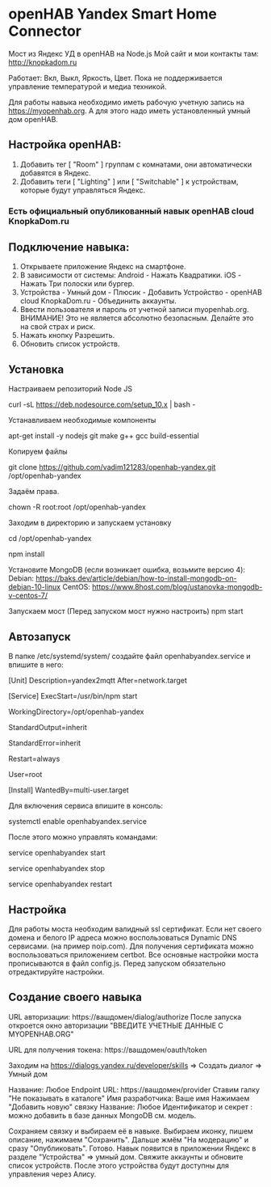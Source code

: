 # openHAB Yandex Smart Home Connector

Мост из Яндекс УД в openHAB на Node.js
Мой сайт и мои контакты там: http://knopkadom.ru

Работает: Вкл, Выкл, Яркость, Цвет.
Пока не поддерживается управление температурой и медиа техникой.

Для работы навыка необходимо иметь рабочую учетную запись на https://myopenhab.org. А для этого надо иметь установленный умный дом openHAB.

## Настройка openHAB:

1. Добавить тег [ "Room" ] группам с комнатами, они автоматически добавятся в Яндекс.
2. Добавить теги [ "Lighting" ] или [ "Switchable" ] к устройствам, которые будут управляться Яндекс.

### Есть официальный опубликованный навык openHAB cloud KnopkaDom.ru

## Подключение навыка:

1. Открываете приложение Яндекс на смартфоне.
2. В зависимости от системы: Android - Нажать Квадратики. iOS - Нажать Три полоски или бургер.
3. Устройства - Умный дом - Плюсик - Добавить Устройство - openHAB cloud KnopkaDom.ru - Объединить аккаунты.
4. Ввести пользователя и пароль от учетной записи myopenhab.org. ВНИМАНИЕ! Это не является абсолютно безопасным. Делайте это на свой страх и риск.
5. Нажать кнопку Разрешить.
6. Обновить список устройств.

## Установка

Настраиваем репозиторий Node JS

curl -sL https://deb.nodesource.com/setup_10.x | bash -

Устанавливаем необходимые компоненты

apt-get install -y nodejs git make g++ gcc build-essential

Копируем файлы

git clone https://github.com/vadim121283/openhab-yandex.git /opt/openhab-yandex

Задаём права.

chown -R root:root /opt/openhab-yandex

Заходим в директорию и запускаем установку

cd /opt/openhab-yandex

npm install


Установите MongoDB (если возникает ошибка, возьмите версию 4):
Debian: https://baks.dev/article/debian/how-to-install-mongodb-on-debian-10-linux
CentOS: https://www.8host.com/blog/ustanovka-mongodb-v-centos-7/

Запускаем мост (Перед запуском мост нужно настроить)
npm start


## Автозапуск

В папке /etc/systemd/system/ создайте файл openhabyandex.service и впишите в него:

[Unit]
Description=yandex2mqtt
After=network.target

[Service]
ExecStart=/usr/bin/npm start

WorkingDirectory=/opt/openhab-yandex

StandardOutput=inherit

StandardError=inherit

Restart=always

User=root


[Install]
WantedBy=multi-user.target

Для включения сервиса впишите в консоль:

systemctl enable openhabyandex.service

После этого можно управлять командами:

service openhabyandex start

service openhabyandex stop

service openhabyandex restart

## Настройка

Для работы моста необходим валидный ssl сертификат. Если нет своего домена и белого IP адреса можно воспользоваться Dynamic DNS сервисами. (на пример noip.com). Для получения сертификата можно воспользоваться приложением certbot.
Все основные настройки моста прописываются в файл config.js. Перед запуском обязательно отредактируйте настройки.

## Создание своего навыка

URL авторизации: https://вашдомен/dialog/authorize
После запуска откроется окно авторизации "ВВЕДИТЕ УЧЕТНЫЕ ДАННЫЕ С MYOPENHAB.ORG"

URL для получения токена: https://вашдомен/oauth/token

Заходим на https://dialogs.yandex.ru/developer/skills => Создать диалог => Умный дом

Название: Любое
Endpoint URL: https://вашдомен/provider
Ставим галку "Не показывать в каталоге"
Имя разработчика: Ваше имя
Нажимаем "Добавить новую" связку
Название: Любое
Идентификатор и секрет : можно добавить в базе данных MongoDB см. модель.

Сохраняем связку и выбираем её в навыке. Выбираем иконку, пишем описание, нажимаем "Сохранить".
Дальше жмём "На модерацию" и сразу "Опубликовать". Готово.
Навык появится в приложении Яндекс в разделе "Устройства" => умный дом.
Свяжите аккаунты и обновите список устройств. После этого устройства будут доступны для управления через Алису.
